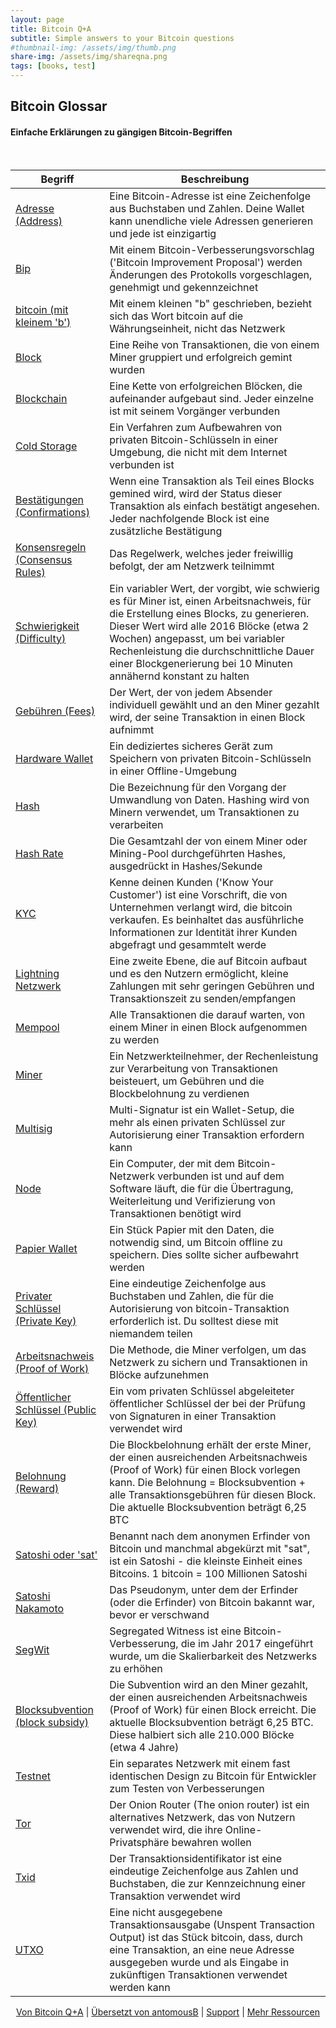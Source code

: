 ```yaml
---
layout: page
title: Bitcoin Q+A
subtitle: Simple answers to your Bitcoin questions
#thumbnail-img: /assets/img/thumb.png
share-img: /assets/img/shareqna.png
tags: [books, test]
---
```


## Bitcoin Glossar

#### Einfache Erklärungen zu gängigen Bitcoin-Begriffen


<br/>


| Begriff                                                       | Beschreibung                                                                             |
|------------------------------------------------------------|------------------------------------------------------------------------------------|  
| [Adresse (Address)]() | Eine Bitcoin-Adresse ist eine Zeichenfolge aus Buchstaben und Zahlen. Deine Wallet kann unendliche viele Adressen generieren und jede ist einzigartig |
| [Bip]() |  Mit einem Bitcoin-Verbesserungsvorschlag ('Bitcoin Improvement Proposal') werden Änderungen des Protokolls vorgeschlagen, genehmigt und gekennzeichnet |
| [bitcoin (mit kleinem 'b')]() | Mit einem kleinen "b" geschrieben, bezieht sich das Wort bitcoin auf die Währungseinheit, nicht das Netzwerk |
| [Block]() | Eine Reihe von Transaktionen, die von einem Miner gruppiert und erfolgreich gemint wurden |
| [Blockchain]() |  Eine Kette von erfolgreichen Blöcken, die aufeinander aufgebaut sind. Jeder einzelne ist mit seinem Vorgänger verbunden |
| [Cold Storage]() |  Ein Verfahren zum Aufbewahren von privaten Bitcoin-Schlüsseln in einer Umgebung, die nicht mit dem Internet verbunden ist |
| [Bestätigungen (Confirmations)]() | Wenn eine Transaktion als Teil eines Blocks gemined wird, wird der Status dieser Transaktion als einfach bestätigt angesehen. Jeder nachfolgende Block ist eine zusätzliche Bestätigung |
| [Konsensregeln (Consensus Rules)]() | Das Regelwerk, welches jeder freiwillig befolgt, der am Netzwerk teilnimmt |
| [Schwierigkeit (Difficulty)]() | Ein variabler Wert, der vorgibt, wie schwierig es für Miner ist, einen Arbeitsnachweis, für die Erstellung eines Blocks, zu generieren. Dieser Wert wird alle 2016 Blöcke (etwa 2 Wochen) angepasst, um bei variabler Rechenleistung die durchschnittliche Dauer einer Blockgenerierung bei 10 Minuten annähernd konstant zu halten  |
| [Gebühren (Fees)]() | Der Wert, der von jedem Absender individuell gewählt und an den Miner gezahlt wird, der seine Transaktion in einen Block aufnimmt |
| [Hardware Wallet]() |  Ein dediziertes sicheres Gerät zum Speichern von privaten Bitcoin-Schlüsseln in einer Offline-Umgebung |
| [Hash]() |  Die Bezeichnung für den Vorgang der Umwandlung von Daten. Hashing wird von Minern verwendet, um Transaktionen zu verarbeiten |
| [Hash Rate]() |  Die Gesamtzahl der von einem Miner oder Mining-Pool durchgeführten Hashes, ausgedrückt in Hashes/Sekunde |
| [KYC]() |   Kenne deinen Kunden ('Know Your Customer') ist eine Vorschrift, die von Unternehmen verlangt wird, die bitcoin verkaufen. Es beinhaltet das ausführliche Informationen zur Identität ihrer Kunden abgefragt und gesammtelt werde |
| [Lightning Netzwerk]() | Eine zweite Ebene, die auf Bitcoin aufbaut und es den Nutzern ermöglicht, kleine Zahlungen mit sehr geringen Gebühren und Transaktionszeit zu senden/empfangen |
| [Mempool]() |  Alle Transaktionen die darauf warten, von einem Miner in einen Block aufgenommen zu werden |
| [Miner]() |  Ein Netzwerkteilnehmer, der Rechenleistung zur Verarbeitung von Transaktionen beisteuert, um Gebühren und die Blockbelohnung zu verdienen |
| [Multisig]() |  Multi-Signatur ist ein Wallet-Setup, die mehr als einen privaten Schlüssel zur Autorisierung einer Transaktion erfordern kann |
| [Node]() |  Ein Computer, der mit dem Bitcoin-Netzwerk verbunden ist und auf dem Software läuft, die für die Übertragung, Weiterleitung und Verifizierung von Transaktionen benötigt wird |
| [Papier Wallet]() | Ein Stück Papier mit den Daten, die notwendig sind, um Bitcoin offline zu speichern. Dies sollte sicher aufbewahrt werden |
| [Privater Schlüssel (Private Key)]() | Eine eindeutige Zeichenfolge aus Buchstaben und Zahlen, die für die Autorisierung von bitcoin-Transaktion erforderlich ist. Du solltest diese mit niemandem teilen |
| [Arbeitsnachweis (Proof of Work)]() |  Die Methode, die Miner verfolgen, um das Netzwerk zu sichern und Transaktionen in Blöcke aufzunehmen |
| [Öffentlicher Schlüssel (Public Key)]() | Ein vom privaten Schlüssel abgeleiteter öffentlicher Schlüssel der bei der Prüfung von Signaturen in einer Transaktion verwendet wird |
| [Belohnung (Reward)]() | Die Blockbelohnung erhält der erste Miner, der einen ausreichenden Arbeitsnachweis (Proof of Work) für einen Block vorlegen kann. Die Belohnung = Blocksubvention + alle Transaktionsgebühren für diesen Block. Die aktuelle Blocksubvention beträgt 6,25 BTC |
| [Satoshi oder 'sat']() | Benannt nach dem anonymen Erfinder von Bitcoin und manchmal abgekürzt mit "sat", ist ein Satoshi - die kleinste Einheit eines Bitcoins. 1 bitcoin = 100 Millionen Satoshi |
| [Satoshi Nakamoto]() | Das Pseudonym, unter dem der Erfinder (oder die Erfinder) von Bitcoin bakannt war, bevor er verschwand |
| [SegWit]() |  Segregated Witness ist eine Bitcoin-Verbesserung, die im Jahr 2017 eingeführt wurde, um die Skalierbarkeit des Netzwerks zu erhöhen |
| [Blocksubvention (block subsidy)]() |  Die Subvention wird an den Miner gezahlt, der einen ausreichenden Arbeitsnachweis (Proof of Work) für einen Block erreicht. Die aktuelle Blocksubvention beträgt 6,25 BTC. Diese halbiert sich alle 210.000 Blöcke (etwa 4 Jahre) |
| [Testnet]() |  Ein separates Netzwerk mit einem fast identischen Design zu Bitcoin für Entwickler zum Testen von Verbesserungen|
| [Tor]() |  Der Onion Router (The onion router) ist ein alternatives Netzwerk, das von Nutzern verwendet wird, die ihre Online-Privatsphäre bewahren wollen |
| [Txid]() |  Der Transaktionsidentifikator ist eine eindeutige Zeichenfolge aus Zahlen und Buchstaben, die zur Kennzeichnung einer Transaktion verwendet wird |
| [UTXO]() | Eine nicht ausgegebene Transaktionsausgabe (Unspent Transaction Output) ist das Stück bitcoin, dass, durch eine Transaktion, an eine neue Adresse ausgegeben wurde und als Eingabe in zukünftigen Transaktionen verwendet werden kann |



<p align="center">
  <a href="https://twitter.com/BitcoinQ_A">Von Bitcoin Q+A</a> |
  <a href="https://twitter.com/antomousB">Übersetzt von antomousB</a> |
  <a href="http://stacking.tips">Support</a> |
  <a href="/">Mehr Ressourcen</a>
  <br><br>
</p>
